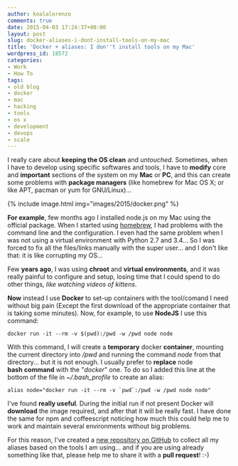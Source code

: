 ```yaml
---
author: koalalorenzo
comments: true
date: 2015-04-03 17:24:37+00:00
layout: post
slug: docker-aliases-i-dont-install-tools-on-my-mac
title: 'Docker + aliases: I don''t install tools on my Mac'
wordpress_id: 18572
categories:
- Work
- How To
tags:
- old blog
- docker
- mac
- hacking
- tools
- os x
- development
- devops
- scale
---
```


I really care about **keeping the OS clean** and _untouched_. Sometimes, when I have to develop using specific softwares and tools, I have to **modify** core and **important** sections of the system on my **Mac** or **PC**, and this can create some problems with **package managers** (like homebrew for Mac OS X; or like APT, pacman or yum for GNU/Linux)...

{%
  include image.html
  img="images/2015/docker.png"
%}

**For example**, few months ago I installed node.js on my Mac using the official package. When I started using [homebrew](http://brew.sh), I had problems with the command line and the configuration. I even had the same problem when I was not using a virtual environment with Python 2.7 and 3.4... So I was forced to fix all the files/links manually with the super user... and I don't like that: it is like corrupting my OS...<!-- more -->

Few **years ago**, I was using **chroot** and **virtual environments**, and it was really painful to configure and setup, losing time that I could spend to do other things, _like watching videos of kittens_.

**Now** instead I use **Docker** to set-up containers with the tool/comand I need without big pain (Except the first download of the appropriate container that is taking some minutes). Now, for example, to use **NodeJS** I use this command:



    docker run -it --rm -v $(pwd):/pwd -w /pwd node node



With this command, I will create a **temporary** docker **container**, mounting the current directory into _/pwd_ and running the command _node_ from that directory... but it is not enough. I usually prefer to **replace** node **bash** **command** with the "_docker_" one. To do so I added this line at the bottom of the file in _~/.bash_profile_ to create an alias:



    alias node="docker run -it --rm -v `pwd`:/pwd -w /pwd node node"



I've found **really useful**. During the initial run if not present Docker will **download** the image required, and after that it will be really fast. I have done the same for npm and coffeescript noticing how much this could help me to work and maintain several environments without big problems.

For this reason, I've created a [new repository on GitHub](http://github.com/koalalorenzo/docker-aliases) to collect all my aliases based on the tools I am using... and if you are using already something like that, please help me to share it with a **pull request**! :-)
